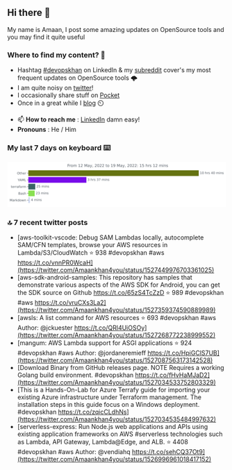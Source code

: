 <!--- [![Hits](https://hits.seeyoufarm.com/api/count/incr/badge.svg?url=https%3A%2F%2Fgithub.com%2Fakhan4u%2Fhit-counter&count_bg=%2379C83D&title_bg=%23555555&icon=&icon_color=%23E7E7E7&title=visits&edge_flat=false)](https://hits.seeyoufarm.com) --->

## Hi there 👋

My name is Amaan, I post some amazing updates on OpenSource tools and you may find it quite useful

### Where to find my content? 🤔

* Hashtag [#devopskhan](https://www.linkedin.com/feed/hashtag/devopskhan/) on LinkedIn & my [subreddit](https://www.reddit.com/r/devopskhan/) cover's my most frequent updates on OpenSource tools 🌩️
* I am quite noisy on [twitter](https://twitter.com/Amaankhan4you)!
* I occasionally share stuff on [Pocket](https://getpocket.com/@ej6g8d1dp2829A16a9Tf5d4T6bAMp3d8791rejDe86yem3bm4e14ex4fT4dluk29)
* Once in a great while I [blog](https://linuxparrot.com/) ⏲️


- 📫 **How to reach me** : [LinkedIn](https://www.linkedin.com/in/amaan-khan-linux-ninja) damn easy!
- **Pronouns** : He / Him

### My last 7 days on keyboard ⌨️

<img src="https://github.com/akhan4u/akhan4u/blob/main/images/stat.svg" alt="Amaan's Wakatime Activity!"/>

### 🔝 7 recent twitter posts
<!-- DEVDOJO:START -->
- [aws-toolkit-vscode: Debug SAM Lambdas locally, autocomplete SAM/CFN templates, browse your AWS resources in Lambda/S3/CloudWatch
⭐️ 938
#devopskhan #aws
https://t.co/vnnPR0WcaH](https://twitter.com/Amaankhan4you/status/1527449976703361025)
- [aws-sdk-android-samples: This repository has samples that demonstrate various aspects of the AWS SDK for Android, you can get the SDK source on Github https://t.co/65zS4TcZzD
⭐️ 989
#devopskhan #aws
https://t.co/vruCXs3La2](https://twitter.com/Amaankhan4you/status/1527359374590889989)
- [awsls: A list command for AWS resources
⭐️ 693
#devopskhan #aws
Author: @jckuester
https://t.co/QRl4UiOSOy](https://twitter.com/Amaankhan4you/status/1527268772238999552)
- [mangum: AWS Lambda support for ASGI applications
⭐️ 924
#devopskhan #aws
Author: @jordaneremieff
https://t.co/HpiGClS7UB](https://twitter.com/Amaankhan4you/status/1527087563173142528)
- [Download Binary from GitHub releases page. NOTE Requires a working Golang build environment. #devopskhan https://t.co/fHvHaMJaD2](https://twitter.com/Amaankhan4you/status/1527034533752803329)
- [This is a Hands-On-Lab for Azure Terrafy guide for importing your existing Azure infrastructure under Terraform management. The installation steps in this guide focus on a Windows deployment. #devopskhan https://t.co/zqicCLdhNs](https://twitter.com/Amaankhan4you/status/1527034535484997632)
- [serverless-express: Run Node.js web applications and APIs using existing application frameworks on AWS #serverless technologies such as Lambda, API Gateway, Lambda@Edge, and ALB.
⭐️ 4408
#devopskhan #aws
Author: @vendiahq
https://t.co/sehCQ37Ot9](https://twitter.com/Amaankhan4you/status/1526996961018417152)
<!-- DEVDOJO:END -->

<!-- ![Amaan's GitHub stats](https://github-readme-stats.vercel.app/api?username=akhan4u&count_private=true&show_icons=true&hide=contribs) -->
